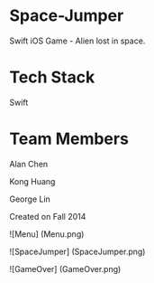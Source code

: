 Space-Jumper
============

Swift iOS Game - Alien lost in space.

Tech Stack
==========
Swift

Team Members
============
Alan Chen

Kong Huang

George Lin

Created on Fall 2014

![Menu] (Menu.png)

![SpaceJumper] (SpaceJumper.png)

![GameOver] (GameOver.png)